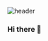 ![header](https://github.com/hausermsarah/hausermsarah/assets/123280964/6db2fa68-b117-44f2-abd7-fd2f69def76c)
### Hi there 👋

<!--
**hausermsarah/hausermsarah** is a ✨ _special_ ✨ repository because its `README.md` (this file) appears on your GitHub profile.

Here are some ideas to get you started:

- 🔭 I’m currently working on ...
- 🌱 I’m currently learning ...
- 👯 I’m looking to collaborate on ...
- 🤔 I’m looking for help with ...
- 💬 Ask me about ...!

- 📫 How to reach me: ...
- 😄 Pronouns: ...
- ⚡ Fun fact: ...
-->
